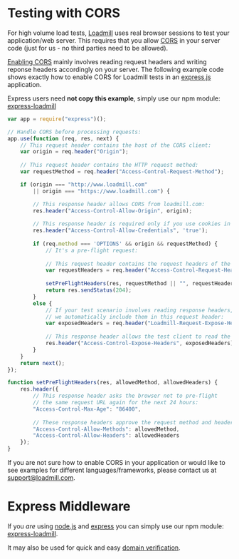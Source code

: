 # Testing with CORS

For high volume load tests, [Loadmill](https://www.loadmill.com) uses real browser sessions to test your application/web server. This requires that you allow [CORS](https://en.wikipedia.org/wiki/Cross-origin_resource_sharing) in your server code \(just for us - no third parties need to be allowed\).

[Enabling CORS](https://enable-cors.org/server.html) mainly involves reading request headers and writing reponse headers accordingly on your server. The following example code shows exactly how to enable CORS for Loadmill tests in an [express.js](http://expressjs.com) application.

Express users need **not copy this example**, simply use our npm module: [express-loadmill](https://www.npmjs.com/package/express-loadmill) 

```js
var app = require("express")();

// Handle CORS before processing requests:
app.use(function (req, res, next) {
    // This request header contains the host of the CORS client:
    var origin = req.header("Origin");
    
    // This request header contains the HTTP request method: 
    var requestMethod = req.header("Access-Control-Request-Method");

    if (origin === "http://www.loadmill.com"
        || origin === "https://www.loadmill.com") {

        // This response header allows CORS from loadmill.com:
        res.header("Access-Control-Allow-Origin", origin);
        
        // This response header is required only if you use cookies in your tests:
        res.header("Access-Control-Allow-Credentials", 'true');
        
        if (req.method === 'OPTIONS' && origin && requestMethod) {
            // It's a pre-flight request:
            
            // This request header contains the request headers of the request:
            var requestHeaders = req.header("Access-Control-Request-Headers");
            
            setPreFlightHeaders(res, requestMethod || "", requestHeaders || "");
            return res.sendStatus(204);
        }
        else {
            // If your test scenario involves reading response headers, 
            // we automatically include them in this request header:
            var exposedHeaders = req.header("Loadmill-Request-Expose-Headers") || "";
            
            // This response header allows the test client to read the desired headers from the response:
            res.header("Access-Control-Expose-Headers", exposedHeaders);
        }
    }
    return next();
});

function setPreFlightHeaders(res, allowedMethod, allowedHeaders) {
    res.header({
        // This response header asks the browser not to pre-flight 
        // the same request URL again for the next 24 hours:
        "Access-Control-Max-Age": "86400",
        
        // These response headers approve the request method and headers specified:
        "Access-Control-Allow-Methods": allowedMethod,
        "Access-Control-Allow-Headers": allowedHeaders
    });
}
```

If you are not sure how to enable CORS in your application or would like to see examples for different languages/frameworks, please contact us at [support@loadmill.com](mailto:support@loadmill.com).

# Express Middleware

If you _are_ using [node.js](https://nodejs.org) and [express](https://expressjs.com) you can simply use our npm module: [express-loadmill](https://www.npmjs.com/package/express-loadmill).

It may also be used for quick and easy [domain verification](domain-verification.html).


